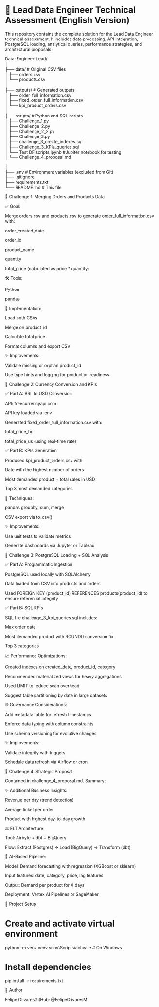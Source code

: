 # 🧠 Lead Data Engineer Technical Assessment (English Version)

This repository contains the complete solution for the Lead Data Engineer technical assessment. It includes data processing, API integration, PostgreSQL loading, analytical queries, performance strategies, and architectural proposals.


Data-Engineer-Lead/  
│  
├── data/                   # Original CSV files  
│   ├── orders.csv  
│   └── products.csv  
│  
├── outputs/                # Generated outputs  
│   ├── order_full_information.csv  
│   ├── fixed_order_full_information.csv  
│   └── kpi_product_orders.csv  
│  
├── scripts/                # Python and SQL scripts  
│   ├── Challenge_1.py  
│   ├── Challenge_2.py  
│   ├── Challenge_2_2.py  
│   ├── Challenge_3.py    
│   ├── challenge_3_create_indexes.sql  
│   ├── Challenge_3_KPIs_queries.sql  
│   └── Test DF scripts.ipynb #Jupiter notebook for testing  
│   └── Challenge_4_proposal.md

│  
├── .env                    # Environment variables (excluded from Git)  
├── .gitignore  
├── requirements.txt  
└── README.md               # This file  



🧐 Challenge 1: Merging Orders and Products Data

✅ Goal:

Merge orders.csv and products.csv to generate order_full_information.csv with:

order_created_date

order_id

product_name

quantity

total_price (calculated as price * quantity)

🛠️ Tools:

Python

pandas

📃 Implementation:

Load both CSVs

Merge on product_id

Calculate total price

Format columns and export CSV

✨ Improvements:

Validate missing or orphan product_id

Use type hints and logging for production readiness

🌟 Challenge 2: Currency Conversion and KPIs

✅ Part A: BRL to USD Conversion

API: freecurrencyapi.com

API key loaded via .env

Generated fixed_order_full_information.csv with:

total_price_br

total_price_us (using real-time rate)

✅ Part B: KPIs Generation

Produced kpi_product_orders.csv with:

Date with the highest number of orders

Most demanded product + total sales in USD

Top 3 most demanded categories

🤝 Techniques:

pandas groupby, sum, merge

CSV export via to_csv()

✨ Improvements:

Use unit tests to validate metrics

Generate dashboards via Jupyter or Tableau

🧰 Challenge 3: PostgreSQL Loading + SQL Analysis

✅ Part A: Programmatic Ingestion

PostgreSQL used locally with SQLAlchemy

Data loaded from CSV into products and orders

Used FOREIGN KEY (product_id) REFERENCES products(product_id) to ensure referential integrity

✅ Part B: SQL KPIs

SQL file challenge_3_kpi_queries.sql includes:

Max order date

Most demanded product with ROUND() conversion fix

Top 3 categories

📈 Performance Optimizations:

Created indexes on created_date, product_id, category

Recommended materialized views for heavy aggregations

Used LIMIT to reduce scan overhead

Suggest table partitioning by date in large datasets

🌐 Governance Considerations:

Add metadata table for refresh timestamps

Enforce data typing with column constraints

Use schema versioning for evolutive changes

✨ Improvements:

Validate integrity with triggers

Schedule data refresh via Airflow or cron

🤖 Challenge 4: Strategic Proposal

Contained in challenge_4_proposal.md. Summary:

✨ Additional Business Insights:

Revenue per day (trend detection)

Average ticket per order

Product with highest day-to-day growth

⚖️ ELT Architecture:

Tool: Airbyte + dbt + BigQuery

Flow: Extract (Postgres) → Load (BigQuery) → Transform (dbt)

🧠 AI-Based Pipeline:

Model: Demand forecasting with regression (XGBoost or sklearn)

Input features: date, category, price, lag features

Output: Demand per product for X days

Deployment: Vertex AI Pipelines or SageMaker

🚀 Project Setup

# Create and activate virtual environment
python -m venv venv
venv\Scripts\activate  # On Windows

# Install dependencies
pip install -r requirements.txt

📧 Author

Felipe OlivaresGitHub: @FelipeOlivaresM
